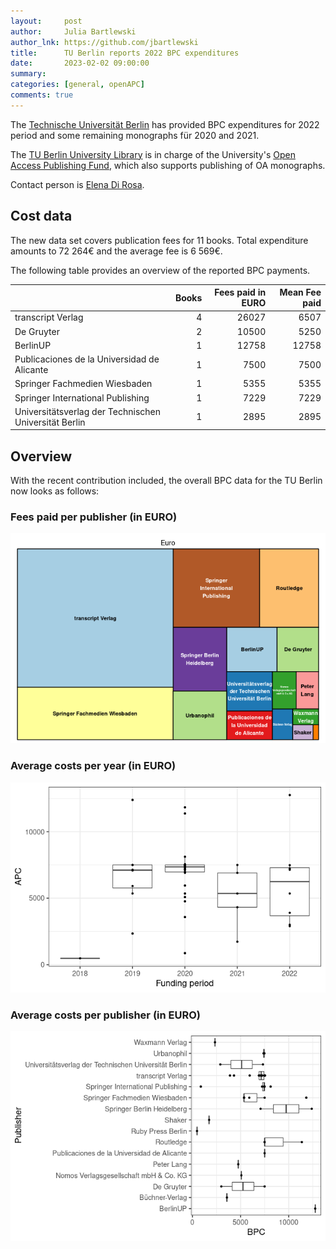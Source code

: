 ```yaml
---
layout:     post
author:     Julia Bartlewski
author_lnk: https://github.com/jbartlewski
title:      TU Berlin reports 2022 BPC expenditures
date:       2023-02-02 09:00:00
summary:    
categories: [general, openAPC]
comments: true
---
```




The [Technische Universität Berlin](https://www.tu.berlin/en/) has provided BPC expenditures for 2022 period and some remaining monographs für 2020 and 2021.

The [TU Berlin University Library](http://www.ub.tu-berlin.de/en/home/) is in charge of the University's [Open Access Publishing Fund](http://www.ub.tu-berlin.de/en/publishing/open-access/financing-for-publications/), which also supports publishing of OA monographs.

Contact person is [Elena Di Rosa](mailto:dirosa@tu-berlin.de).

## Cost data



The new data set covers publication fees for 11 books. Total expenditure amounts to 72 264€ and the average fee is 6 569€.

The following table provides an overview of the reported BPC payments.


|                                                      | Books| Fees paid in EURO| Mean Fee paid|
|:-----------------------------------------------------|-----:|-----------------:|-------------:|
|transcript Verlag                                     |     4|             26027|          6507|
|De Gruyter                                            |     2|             10500|          5250|
|BerlinUP                                              |     1|             12758|         12758|
|Publicaciones de la Universidad de Alicante           |     1|              7500|          7500|
|Springer Fachmedien Wiesbaden                         |     1|              5355|          5355|
|Springer International Publishing                     |     1|              7229|          7229|
|Universitätsverlag der Technischen Universität Berlin |     1|              2895|          2895|

## Overview

With the recent contribution included, the overall BPC data for the TU Berlin now looks as follows:

### Fees paid per publisher (in EURO)

![plot of chunk tree_tuberlin_2023_02_02_bpc_full](/figure/tree_tuberlin_2023_02_02_bpc_full-1.png)

###  Average costs per year (in EURO)

![plot of chunk box_tuberlin_2023_02_02_bpc_year_full](/figure/box_tuberlin_2023_02_02_bpc_year_full-1.png)

###  Average costs per publisher (in EURO)

![plot of chunk box_tuberlin_2023_02_02_bpc_publisher_full](/figure/box_tuberlin_2023_02_02_bpc_publisher_full-1.png)
